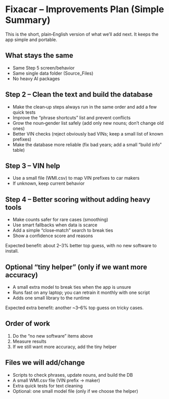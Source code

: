 # Fixacar – Improvements Plan (Simple Summary)

This is the short, plain‑English version of what we’ll add next. It keeps the app simple and portable.

## What stays the same
- Same Step 5 screen/behavior
- Same single data folder (Source_Files)
- No heavy AI packages

## Step 2 – Clean the text and build the database
- Make the clean‑up steps always run in the same order and add a few quick tests
- Improve the “phrase shortcuts” list and prevent conflicts
- Grow the noun‑gender list safely (add only new nouns; don’t change old ones)
- Better VIN checks (reject obviously bad VINs; keep a small list of known prefixes)
- Make the database more reliable (fix bad years; add a small “build info” table)

## Step 3 – VIN help
- Use a small file (WMI.csv) to map VIN prefixes to car makers
- If unknown, keep current behavior

## Step 4 – Better scoring without adding heavy tools
- Make counts safer for rare cases (smoothing)
- Use smart fallbacks when data is scarce
- Add a simple “close‑match” search to break ties
- Show a confidence score and reasons

Expected benefit: about 2–3% better top guess, with no new software to install.

## Optional “tiny helper” (only if we want more accuracy)
- A small extra model to break ties when the app is unsure
- Runs fast on any laptop; you can retrain it monthly with one script
- Adds one small library to the runtime

Expected extra benefit: another ~3–6% top guess on tricky cases.

## Order of work
1) Do the “no new software” items above
2) Measure results
3) If we still want more accuracy, add the tiny helper

## Files we will add/change
- Scripts to check phrases, update nouns, and build the DB
- A small WMI.csv file (VIN prefix → maker)
- Extra quick tests for text cleaning
- Optional: one small model file (only if we choose the helper)

